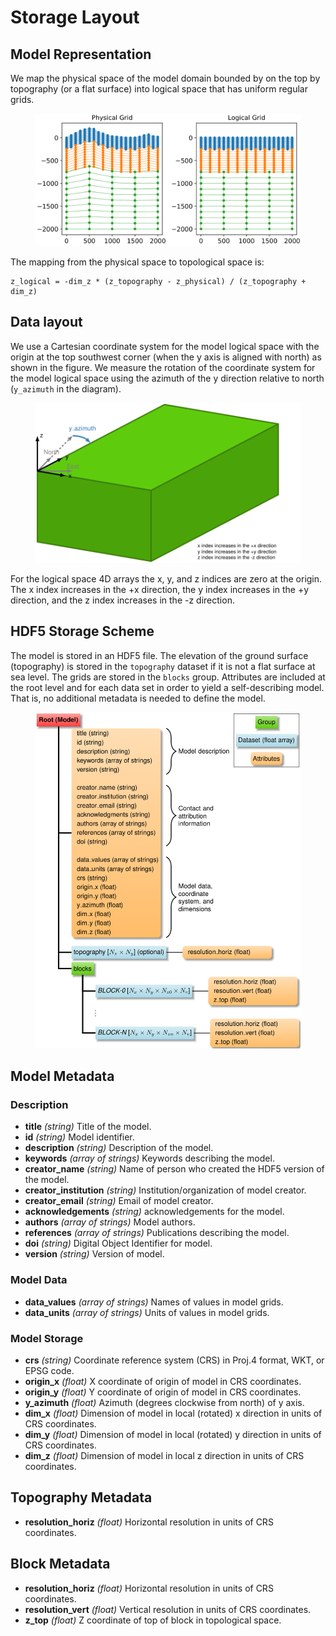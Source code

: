 # Storage Layout

## Model Representation

We map the physical space of the model domain bounded by on the top by
topography (or a flat surface) into logical space that has uniform
regular grids.

<figure>
  <img src="figs/gridmapping.png" alt="Diagram of physical and logical grids">
</figure>

The mapping from the physical space to topological space is:
```
z_logical = -dim_z * (z_topography - z_physical) / (z_topography + dim_z)
```

## Data layout

We use a Cartesian coordinate system for the model logical space with
the origin at the top southwest corner (when the y axis is aligned
with north) as shown in the figure. We measure the rotation of the
coordinate system for the model logical space using the azimuth of the
y direction relative to north (`y_azimuth` in the diagram).

<figure>
  <img src="figs/coordsys.png" alt="Diagram of Cartesian coordinate
  system of the model logical space">
</figure>

For the logical space 4D arrays the x, y, and z indices are zero
at the origin. The x index increases in the +x direction, the y index
increases in the +y direction, and the z index increases in the -z direction.


## HDF5 Storage Scheme

The model is stored in an HDF5 file. The elevation of the ground
surface (topography) is stored in the `topography` dataset if it is not
a flat surface at sea level. The grids are stored in the `blocks`
group. Attributes are included at the root level and for each data set
in order to yield a self-describing model. That is, no additional
metadata is needed to define the model.

<figure>
  <img src="figs/hdf5layout.png" alt="Diagram of HDF5 layout scheme">
</figure>

## Model Metadata

### Description

* **title** *(string)* Title of the model.
* **id** *(string)* Model identifier.
* **description** *(string)* Description of the model.
* **keywords** *(array of strings)* Keywords describing the model.
* **creator_name** *(string)* Name of person who created the HDF5 version of the model.
* **creator_institution** *(string)* Institution/organization of model creator.
* **creator_email** *(string)* Email of model creator.
* **acknowledgements** *(string)* acknowledgements for the model.
* **authors** *(array of strings)* Model authors.
* **references** *(array of strings)* Publications describing the model.
* **doi** *(string)* Digital Object Identifier for model.
* **version** *(string)* Version of model.

### Model Data

* **data_values** *(array of strings)* Names of values in model grids.
* **data_units** *(array of strings)* Units of values in model grids.

### Model Storage

* **crs** *(string)* Coordinate reference system (CRS) in Proj.4 format, WKT, or EPSG code.
* **origin_x** *(float)* X coordinate of origin of model in CRS coordinates.
* **origin_y** *(float)* Y coordinate of origin of model in CRS coordinates.
* **y_azimuth** *(float)* Azimuth (degrees clockwise from north) of y axis.
* **dim_x** *(float)* Dimension of model in local (rotated) x direction in units of CRS coordinates.
* **dim_y** *(float)* Dimension of model in local (rotated) y direction in units of CRS coordinates.
* **dim_z** *(float)* Dimension of model in local z direction in units of CRS coordinates.

## Topography Metadata

* **resolution_horiz** *(float)* Horizontal resolution in units of CRS coordinates.

## Block Metadata

* **resolution_horiz** *(float)* Horizontal resolution in units of CRS coordinates.
* **resolution_vert** *(float)* Vertical resolution in units of CRS coordinates.
* **z_top** *(float)* Z coordinate of top of block in topological space.
